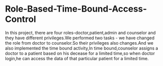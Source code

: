 # Role-Based-Time-Bound-Access-Control
In this project, there are four roles-doctor,patient,admin and counselor and they have different privileges.We performed two tasks - we have changed the role from doctor to counselor.So their privileges also changes.And we also implemented the time bound activity,In time bound,counselor assigns a doctor to a patient based on his decease for a limited time,so when doctor login,he can access the data of that particular patient for a limited time.
